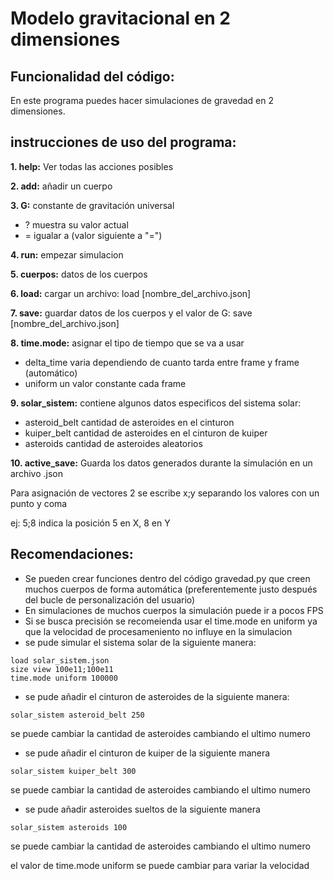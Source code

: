 # Modelo gravitacional en 2 dimensiones

## Funcionalidad del código:
En este programa puedes hacer simulaciones de gravedad en 2 dimensiones.

## instrucciones de uso del programa:
**1. help:** Ver todas las acciones posibles

**2. add:** añadir un cuerpo

**3. G:** constante de gravitación universal
	
  - ? muestra su valor actual
  - = igualar a (valor siguiente a \"=\")

**4. run:** empezar simulacion

**5. cuerpos:** datos de los cuerpos

**6. load:** cargar un archivo: load [nombre_del_archivo.json]

**7. save:** guardar datos de los cuerpos y el valor de G: save [nombre_del_archivo.json]

**8. time.mode:** asignar el tipo de tiempo que se va a usar
  
  - delta_time varia dependiendo de cuanto tarda entre frame y frame (automático)
  - uniform un valor constante cada frame

**9. solar_sistem:** contiene algunos datos especificos del sistema solar:

  - asteroid_belt cantidad de asteroides en el cinturon
  - kuiper_belt cantidad de asteroides en el cinturon de kuiper
  - asteroids cantidad de asteroides aleatorios

**10. active_save:** Guarda los datos generados durante la simulación en un archivo .json

Para asignación de vectores 2 se escribe x;y separando los valores con un punto y coma

ej: 5;8 indica la posición 5 en X, 8 en Y

## Recomendaciones:
- Se pueden crear funciones dentro del código gravedad.py que creen muchos cuerpos de forma automática (preferentemente justo después del bucle de personalización del usuario)
- En simulaciones de muchos cuerpos la simulación puede ir a pocos FPS
- Si se busca precisión se recomeienda usar el time.mode en uniform ya que la velocidad de procesameniento no influye en la simulacion
- se pude simular el sistema solar de la siguiente manera:
```
load solar_sistem.json
size view 100e11;100e11
time.mode uniform 100000
```
- se pude añadir el cinturon de asteroides de la siguiente manera:
```
solar_sistem asteroid_belt 250
``` 
se puede cambiar la cantidad de asteroides cambiando el ultimo numero
- se pude añadir el cinturon de kuiper de la siguiente manera
```
solar_sistem kuiper_belt 300
```
se puede cambiar la cantidad de asteroides cambiando el ultimo numero
- se pude añadir asteroides sueltos de la siguiente manera
```
solar_sistem asteroids 100
```
se puede cambiar la cantidad de asteroides cambiando el ultimo numero

el valor de time.mode uniform se puede cambiar para variar la velocidad
